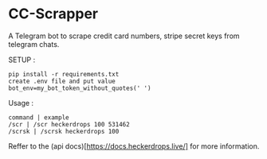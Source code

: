 # CC-Scrapper
A Telegram bot to scrape credit card numbers, stripe secret keys from telegram chats.

SETUP :
```
pip install -r requirements.txt
create .env file and put value 
bot_env=my_bot_token_without_quotes(' ')
```

Usage :
```
command | example
/scr | /scr heckerdrops 100 531462
/scrsk | /scrsk heckerdrops 100
```

Reffer to the (api docs)[https://docs.heckerdrops.live/] for more information.

